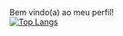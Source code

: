 <div>
  <label>Bem vindo(a) ao meu perfil!</label>
</div>

<div style="width: 200px;">
<a href="https://github.com/SeuPerfilAqui/github-readme-stats">
  <img src="https://github-readme-stats.vercel.app/api/top-langs/?username=fernandaatim&langs_count=8" alt="Top Langs" />
</a>
</div>

